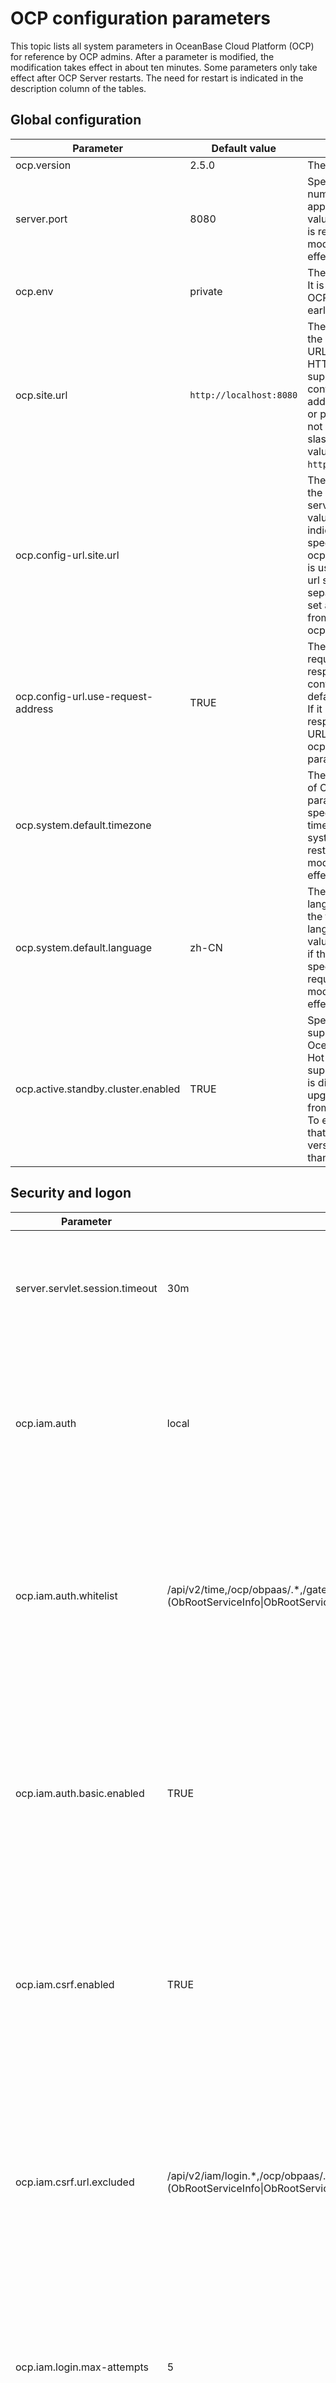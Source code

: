 OCP configuration parameters 
=================================================

This topic lists all system parameters in OceanBase Cloud Platform (OCP) for reference by OCP admins. After a parameter is modified, the modification takes effect in about ten minutes. Some parameters only take effect after OCP Server restarts. The need for restart is indicated in the description column of the tables. 

Global configuration 
-----------------------------------------



|           **Parameter**            |   **Default value**   |                                                                                                                           **Description**                                                                                                                           |
|------------------------------------|-----------------------|---------------------------------------------------------------------------------------------------------------------------------------------------------------------------------------------------------------------------------------------------------------------|
| ocp.version                        | 2.5.0                 | The version of OCP.                                                                                                                                                                                                                                                 |
| server.port                        | 8080                  | Specifies the port number of an application. Default value: 8080. A restart is required for a modification to take effect.                                                                                                                                          |
| ocp.env                            | private               | The OCP environment. It is compatible with OCP V2.3.x and earlier.                                                                                                                                                                                                  |
| ocp.site.url                       | `http://localhost:8080` | The URL for accessing the OCP website. The URL must start with HTTP. HTTPS is not supported. It must contain the virtual IP address, domain name, or port number. It must not end with a forward slash (/). Example value: `http://localhost:8080`.                   |
| ocp.config-url.site.url            |                       | The URL for accessing the OCP config url service. The default value is empty, indicating that the URL specified for the ocp.site.url parameter is used. If the config url service is deployed separately, you must set a value different from that of ocp.site.url. |
| ocp.config-url.use-request-address | TRUE                  | The URL for the requests used by responses in the config url service. The default value is TRUE. If it is set to FALSE, responses will use the URL specified for the ocp.config-url.site.url parameter.                                                             |
| ocp.system.default.timezone        |                       | The default time zone of OCP. If this parameter is not specified, the default time zone of the system is used. A restart is required for a modification to take effect.                                                                                             |
| ocp.system.default.language        | zh-CN                 | The system default language, which is not the frontend display language. The default value of zh-CN is used if this parameter is not specified. A restart is required for a modification to take effect.                                                            |
| ocp.active.standby.cluster.enabled | TRUE                  | Specifies whether to support hot backup for OceanBase Database. Hot backup is supported by default. It is disabled when OCP upgrades to V2.4.x from an earlier version. To enable it, make sure that the OBProxy version is not earlier than V1.7.2.                |



Security and logon 
---------------------------------------



|            **Parameter**             |                                                                                                             **Default value**                                                                                                             |                                                                                                                                **Description**                                                                                                                                 |
|--------------------------------------|-------------------------------------------------------------------------------------------------------------------------------------------------------------------------------------------------------------------------------------------|--------------------------------------------------------------------------------------------------------------------------------------------------------------------------------------------------------------------------------------------------------------------------------|
| server.servlet.session.timeout       | 30m                                                                                                                                                                                                                                       | The timeout value for session logons and sessions. Default value: 30m. Minimum value: 60s. If no unit is specified, the default unit of second is used.                                                                                                                        |
| ocp.iam.auth                         | local                                                                                                                                                                                                                                     | Web logon option. Valid values: local (for OCP accounts in the local MetaDB) and buc (for Alibaba Group employee accounts). Default value: local. A restart is required for a modification to take effect.                                                                     |
| ocp.iam.auth.whitelist               | /api/v2/time,/ocp/obpaas/.\*,/gateway.do,.\*Action=(ObRootServiceInfo\|ObRootServiceRegister\|ObIDCRegionInfo\|GetObProxyConfig\|AllocateClusterIdByNameAndIdx\|DeleteObRootServiceInfoByClusterName\|GetObRootServiceInfoUrlTemplate).\* | The whitelist for API operations that do not require a password. It is a string that consists of API URLs, separated with commas. Regular expressions are supported. Default value: /api/v2/time. A restart is required for a modification to take effect.                     |
| ocp.iam.auth.basic.enabled           | TRUE                                                                                                                                                                                                                                      | Specifies whether to enable the Basic Auth logon mode, which is generally used by clients such as applications and SDKs. Default value: TRUE. You can enable this feature at the same time as ocp.iam.auth. A restart is required for a modification to take effect.           |
| ocp.iam.csrf.enabled                 | TRUE                                                                                                                                                                                                                                      | Specifies whether to enable protection against cross-site request forgery (CSRF). We recommend that you enable this feature for web-based logons. Default value: TRUE. A restart is required for a modification to take effect.                                                |
| ocp.iam.csrf.url.excluded            | /api/v2/iam/login.\*,/ocp/obpaas/.\*,/gateway.do,.\*Action=(ObRootServiceInfo\|ObRootServiceRegister\|ObIDCRegionInfo\|GetObProxyConfig\|AllocateClusterIdByNameAndIdx\|DeleteObRootServiceInfoByClusterName).\*                          | The list of URLs for which CSRF protection is skipped. Regular expressions are supported. Default value: /api/v2/iam/login.\*. This parameter only takes effect when CSRF protection is enabled. The URL is a complete string that contains the path and the query parameters. |
| ocp.iam.login.max-attempts           | 5                                                                                                                                                                                                                                         | The maximum number of consecutive unsuccessful logon attempts allowed. When this threshold is exceeded, the client IP address is temporarily blocked. Default value: 5.                                                                                                        |
| ocp.iam.login.lockout-minutes        | 30                                                                                                                                                                                                                                        | The amount of time a client IP address is blocked after the maximum number of unsuccessful logon attempts is exceeded. Default value: 30. Unit: minutes.                                                                                                                       |
| ocp.iam.login.client.max-attempts    | 20                                                                                                                                                                                                                                        | The maximum number of consecutive logon attempts allowed for a client. When this threshold is exceeded, the client IP address is temporarily blocked. Default value: 20                                                                                                        |
| ocp.iam.login.client.lockout-minutes | 10                                                                                                                                                                                                                                        | The amount of time a client IP address is blocked after the maximum number of logon attempts is exceeded. Default value: 10. Unit: minutes.                                                                                                                                    |



OCP MetaDB connections 
-------------------------------------------



|              **Parameter**              |  **Default value**  |                                                                                                                    **Description**                                                                                                                     |
|-----------------------------------------|---------------------|--------------------------------------------------------------------------------------------------------------------------------------------------------------------------------------------------------------------------------------------------------|
| spring.datasource.druid.name            | metadb-connect-pool | The name of the Druid connection pool of **MetaDB** . A restart is required for a modification to take effect.                                                                                                                      |
| spring.datasource.druid.initialSize     | 10                  | The number of physical connections created upon initialization. A restart is required for a modification to take effect.                                                                                                                               |
| spring.datasource.druid.minIdle         | 2                   | The minimum connection pool size. A restart is required for a modification to take effect.                                                                                                                                                             |
| spring.datasource.druid.maxActive       | 100                 | The maximum connection pool size. A restart is required for a modification to take effect.                                                                                                                                                             |
| spring.datasource.druid.testWhileIdle   | TRUE                | We recommend that you set this parameter to **TRUE** , because it enhances security without affecting performance. Tests when you apply for a connection. A restart is required for a modification to take effect.                                     |
| spring.datasource.druid.keepAlive       | TRUE                | For connections within the number of minIdle in the connection pool, if the idle time exceeds minEvictableIdleTimeMillis (default value: 1800 seconds), the keepAlive operation is performed. A restart is required for a modification to take effect. |
| spring.datasource.druid.validationQuery | SELECT 1 FROM DUAL  | A SQL statement used to verify whether a connection is valid. A restart is required for a modification to take effect.                                                                                                                                 |
| spring.datasource.druid.maxWait         | 2000                | The maximum wait time for obtaining a connection. Unit: milliseconds. A restart is required for a modification to take effect.                                                                                                                         |
| spring.datasource.druid.keepAlive       | TRUE                | For connections within the number of minIdle in the connection pool, if the idle time exceeds minEvictableIdleTimeMillis (default value: 1800 seconds), the keepAlive operation is performed. A restart is required for a modification to take effect. |



OCP MonitorDB connections 
----------------------------------------------



|            **Parameter**            |               **Default value**                |                                                                                                                      **Description**                                                                                                                       |
|-------------------------------------|------------------------------------------------|------------------------------------------------------------------------------------------------------------------------------------------------------------------------------------------------------------------------------------------------------------|
| ocp.monitorDB.host                  | 10.101.194.179                                 | The name of the MonitorDB host.                                                                                                                                                                                                                            |
| ocp.monitorDB.port                  | 2888                                           | The port of the MonitorDB.                                                                                                                                                                                                                                 |
| ocp.monitorDB.database              |                                                | The database name of MonitorDB.                                                                                                                                                                                                                            |
| ocp.monitorDB.password              | root                                           | The password of MonitorDB.                                                                                                                                                                                                                                 |
| ocp.monitorDB.username              | root@ocp_meta#obocp                            | The username of MonitorDB.                                                                                                                                                                                                                                 |
| ocp.monitorDB.driverClassName       | com.alipay.oceanbase.obproxy.mysql.jdbc.Driver | The jdbc driver. A restart is required for a modification to take effect.                                                                                                                                                                                  |
| ocp.monitorDB.druid.name            | monitorDB-connect-pool                         | The name of the Druid connection pool. A restart is required for a modification to take effect.                                                                                                                                                            |
| ocp.monitorDB.druid.initialSize     | 10                                             | The number of physical connections created upon initialization. A restart is required for a modification to take effect.                                                                                                                                   |
| ocp.monitorDB.druid.minIdle         | 2                                              | The minimum connection pool size. A restart is required for a modification to take effect.                                                                                                                                                                 |
| ocp.monitorDB.druid.maxActive       | 100                                            | The maximum connection pool size. A restart is required for a modification to take effect.                                                                                                                                                                 |
| ocp.monitorDB.druid.testWhileIdle   | TRUE                                           | We recommend that you set this parameter to TRUE, because it enhances security without affecting performance. Tests when you apply for a connection. A restart is required for a modification to take effect.                                              |
| ocp.monitorDB.druid.validationQuery | SELECT 1 FROM DUAL                             | A SQL statement used to verify whether a connection is valid. A restart is required for a modification to take effect.                                                                                                                                     |
| ocp.monitorDB.druid.maxWait         | 2000                                           | The maximum wait time for obtaining a connection. Unit: milliseconds. A restart is required for a modification to take effect.                                                                                                                             |
| ocp.monitorDB.druid.keepAlive       | TRUE                                           | For connections within the number of minIdle in the connection pool, if the idle time exceeds minEvictableIdleTimeMillis (default value: 1800 seconds), the keepAlive operation will be executed. A restart is required for a modification to take effect. |



Host 
-------------------------



|                 **Parameter**                  | **Default value** |                                                                                                              **Description**                                                                                                               |
|------------------------------------------------|-------------------|--------------------------------------------------------------------------------------------------------------------------------------------------------------------------------------------------------------------------------------------|
| ocp.host.remote-command.default-timeout-millis | 30000             | The default timeout value for remote commands on the host. Unit: milliseconds.                                                                                                                                                             |
| ocp.host.remote-command.min-timeout-millis     | 30000             | The minimum timeout value for remote commands on the host. The actual timeout value will not be lower than this value. Unit: milliseconds.                                                                                                 |
| ocp.host.ssh-ping.max-delay-millis             | 3000              | The maximum time difference between the request and response for a whoami command sent by the OCP server through SSH. When the actual delay exceeds this value, some operations such as adding a host may be affected. Unit: milliseconds. |
| ocp.host.check.clock-diff.max-diff             | 500               | The maximum difference between the time of ocp server and that of remote servers. When the actual time difference exceeds this value, host management and monitoring can be affected. Unit: milliseconds.                                  |



Alerting 
-----------------------------



|              **Parameter**              | **Default value** |                                                                                                         **Description**                                                                                                          |
|-----------------------------------------|-------------------|----------------------------------------------------------------------------------------------------------------------------------------------------------------------------------------------------------------------------------|
| ocp.alarm.send.once-timeout-ms          | 10000             | The timeout value for the delivery of a single alert.                                                                                                                                                                            |
| ocp.alarm.send.once-retry-times         | 3                 | The maximum number of retries for the delivery of a single alert.                                                                                                                                                                |
| ocp.alarm.send.batch-max                | 20                | The maximum number of new notifications that can be sent at a time.                                                                                                                                                              |
| ocp.alarm.send.retry-timeout-minutes    | 60                | Retry timeout value. A notification that exceeds this value will not be resent. Default value: 60. Unit: minutes.                                                                                                                |
| ocp.alarm.send.total-failed-retry-times | 3                 | The maximum number of retries after a notification fails to be sent.                                                                                                                                                             |
| ocp.alarm.send.total-timeout-seconds    | 60                | The timeout value for a notification sent by a single server.                                                                                                                                                                    |
| ocp.alarm.send.period.ms                | 2000              | The interval at which notifications are sent. A restart is required for a modification to take effect. Default value: 2000. Unit: milliseconds.                                                                                  |
| ocp.alarm.recover-message-template      |                   | Recovery message template for alert channels. The default value of this parameter is empty, meaning that the system-default template is used. If this parameter is specified, the specified value replaces the default template. |



Backup and recovery 
----------------------------------------



|                     **Parameter**                      |                                         **Default value**                                          |                                                                                                                               **Description**                                                                                                                                |
|--------------------------------------------------------|----------------------------------------------------------------------------------------------------|------------------------------------------------------------------------------------------------------------------------------------------------------------------------------------------------------------------------------------------------------------------------------|
| backup.dbname.prefix                                   | backup                                                                                             | The custom prefix of the backup and recovery MetaDB. The default prefix is backup. After you modify this parameter, the new prefix will be used for new databases created during the initialization or upgrade of OCP, and the prefix of existing databases are not changed. |
| ocp.backup.agent.relation.file.full-path.name          | #{systemProperties'user.home'.concat('/ocp-server/etc/backup_agent_ob_relations_config.yaml')} | Describes the version of the backup and recovery module, the MetaDB that it depends on, and its matching relationship with the version of the OceanBase cluster.                                                                                                             |
| ocp.backup.alarm.backup-data-retention-days            | 7                                                                                                  | The number of days for which backup data is retained.                                                                                                                                                                                                                        |
| ocp.backup.alarm.backup-liboblog-expire-days           | 7                                                                                                  | The number of days for which the backup liboblog is retained.                                                                                                                                                                                                                |
| ocp.backup.alarm.last-data-backup-max-interval-minutes | 1440                                                                                               | The period to check for failed baseline backup tasks. Default value: 1440 (one day). Unit: minutes.                                                                                                                                                                          |
| ocp.backup.alarm.inc-backup-delay-threshold            | 3600                                                                                               | The alert threshold for delays in incremental backup. Unit: seconds.                                                                                                                                                                                                         |
| ocp.backup.alarm.base-backup-last-finished-threshold   | 12960                                                                                              | The maximum interval between two baseline backup operations. Default value: 12960 (nine days). Unit: minutes.                                                                                                                                                                |
| ocp.backup.alarm.base-backup-timeout                   | 10                                                                                                 | The timeout value for the scheduling of baseline backup. Unit: minutes.                                                                                                                                                                                                      |
| ocp.backup.storage.collect.task.timeout                | 9000                                                                                               | The timeout value for each directory storage collection task during backup and recovery.                                                                                                                                                                                     |
| ocp.backup.storage.collect.rpc.timeout                 | 3000                                                                                               | The timeout value for each remote procedure call (RPC) during a storage collection task of backup and recovery. This parameter is used when a storage collection task requires more than one RPC.                                                                            |
| ocp.backup.storage.collect.max.retry.times             | 2                                                                                                  | The maximum number of retries for each storage collection task during backup and recovery.                                                                                                                                                                                   |



OCP-Agent and OB-Agent 
-------------------------------------------



|     **Parameter**     |                   **Default value**                   |           **Description**            |
|-----------------------|-------------------------------------------------------|--------------------------------------|
| ocp.agent.rpc.port    | 62888                                                 | OCP-Agent server port, used by RPCs. |
| ocp.ob-agent.version  | t-oceanbase-ob-agent-2.4.0-1884988.alios7.x86_64.rpm  | OB-Agent version.                    |
| ocp.ocp-agent.version | t-oceanbase-ocp-agent-2.4.0-1884049.alios7.x86_64.rpm | OCP-Agent version.                   |



OBProxy connections 
----------------------------------------



|             **Parameter**              | **Default value** |                                                      **Description**                                                       |
|----------------------------------------|-------------------|----------------------------------------------------------------------------------------------------------------------------|
| ocp.system.obproxy.address             | localhost         | The address of OBProxy, used for connecting to OceanBase clusters.                                                         |
| ocp.system.obproxy.metadb.cluster-name | obdv1             | The cluster in which OBProxy MetaDB is located. This parameter can be ignored if the deployed OBProxy does not use MetaDB. |
| ocp.system.obproxy.metadb.database     | obproxy           | The database name of OBProxy MetaDB. This parameter can be ignored if the deployed OBProxy does not use MetaDB.            |
| ocp.system.obproxy.metadb.user         | root@obproxy      | The OBProxy MetaDB user. This parameter can be ignored if the deployed OBProxy does not use MetaDB.        |
| ocp.system.obproxy.port                | 2883              | The port of OBProxy, used for connecting to OceanBase clusters.                                                            |



Background tasks and scheduling 
----------------------------------------------------



|            **Parameter**             | **Default value** |                                                                                   **Description**                                                                                   |
|--------------------------------------|-------------------|-------------------------------------------------------------------------------------------------------------------------------------------------------------------------------------|
| ocp.task.executor.core-pool-size     | 16                | The core thread pool size for task execution threads. Default value: 16. A restart is required for a modification to take effect.                                                   |
| ocp.task.executor.keep-alive-seconds | 120               | The amount of time to keep idle sessions in the thread pool for task execution threads. A restart is required for a modification to take effect. Default value: 120. Unit: seconds. |
| ocp.task.executor.max-pool-size      | 64                | The maximum size of the thread pool for task execution thread. Default value: 64. A restart is required for a modification to take effect.                                          |
| ocp.task.executor.queue-capacity     | 1000              | The size of the thread queue for tasks execution. Default value: 1000. A restart is required for a modification to take effect.                                                     |



OceanBase remote connection management 
-----------------------------------------------------------



|                **Parameter**                 | **Default value** |                                                      **Description**                                                       |
|----------------------------------------------|-------------------|----------------------------------------------------------------------------------------------------------------------------|
| obsdk.connectors.cache.cleanup.period.second | 300               | The time interval at which obsdk cleans the cache of connectors. Valid values: 30-1800. Default value: 300. Unit: seconds. |
| obsdk.connectors.cache.max.idle.second       | 3600              | The expiration time for idle obsdk connectors. Valid values: 300-18000. Default value: 3600. Unit: seconds.                |
| obsdk.connectors.cache.size                  | 50                | The obsdk connector cache size. Valid values: 5-100. Default value: 50.                                                    |
| obsdk.connectors.print.sql                   | TRUE              | Specifies whether to print SQL statements in obsdk. Default value: TRUE.                                                   |
| obsdk.connectors.slow.query.threshold.millis | 1000              | The threshold for slow queries in obsdk. Default value: 1000. Unit: milliseconds.                                          |
| obsdk.ob.connection.mode                     | proxy             | Specifies the method to connect to OceanBase. Valid values: proxy or direct. Default value: proxy.                         |



Log 
------------------------



|          **Parameter**          |       **Default value**       |                                                                                                                         **Description**                                                                                                                         |
|---------------------------------|-------------------------------|-----------------------------------------------------------------------------------------------------------------------------------------------------------------------------------------------------------------------------------------------------------------|
| logging.file                    | ${user.home}/logs/ocp/ocp.log | The complete log file name, which contains the absolute path and the file name. System environment variables in Linux and MacOS, such as ${HOME}, and Java system variables, such as ${user.home}, are supported. Default value: ${user.home}/logs/ocp/ocp.log. |
| logging.file.max-history        | 100                           | The maximum number of archived log files to keep. This parameter is used after logging.file is configured.                                                                                                                                                      |
| logging.file.max-size           | 100MB                         | The size of a log file, such as 30MB or 1GB. This parameter is used after logging.file is configured. Default value: 100MB.                                                                                                                                     |
| logging.level.com.alipay.ocp    | INFO                          | The log level of OCP. Default value: INFO.                                                                                                                                                                                                                      |
| logging.level.org.hibernate.SQL | INFO                          | The log level of SQL statements in the Spring framework. Default value: INFO.                                                                                                                                                                                   |
| logging.level.web               | INFO                          | The log level of the Spring web framework. Default value: INFO.                                                                                                                                                                                                 |



File management 
------------------------------------



|             **Parameter**              |                      **Default value**                       |                                              **Description**                                               |
|----------------------------------------|--------------------------------------------------------------|------------------------------------------------------------------------------------------------------------|
| ocp.file.local.dir                     | #{systemProperties\['user.home'\].concat('/data/files')}     | The local storage path of files in the OCP file module.                                                    |
| ocp.file.local.built-in.dir            | #{systemProperties\['user.home'\].concat('/ocp-server/lib')} | The local storage path of built-in files in the file module of OCP.                                        |
| ocp.file.default-block-split-size      | 1048576                                                      | The default size of a file block in the file module of OCP. Default value: 1048576 (1 MB). Unit: bytes.    |
| ocp.file.max-concurrent-count          | 16                                                           | The maximum concurrency for file processing on a single node in the file module of OCP. Default value: 16. |
| ocp.file.try-lock-timeout-milliseconds | 10000                                                        | The lock overtime for a single node in the file module of OCP. Default value: 10000. Unit: milliseconds.   |



Throttling 
-------------------------------



|                  **Parameter**                  | **Default value** |                                                                      **Description**                                                                       |
|-------------------------------------------------|-------------------|------------------------------------------------------------------------------------------------------------------------------------------------------------|
| ocp.iam.rate-limit.enabled                      | TRUE              | Specifies whether throttling is enabled on the global level. This parameter can be dynamically enabled and disabled.                                       |
| ocp.iam.rate-limit.internal-api.connect.timeout | 1000              | The connection timeout value for calls made to the internal throttling APIs. A restart is required for a modification to take effect. Unit: milliseconds.  |
| ocp.iam.rate-limit.internal-api.read.timeout    | 1000              | The read timeout value for calls made to the internal throttling APIs. A restart is required for a modification to take effect. Unit: milliseconds.        |
| ocp.iam.rate-limit.task.schedule.period         | 3                 | The scheduling cycle of primary and secondary role management tasks in throttling. A restart is required for a modification to take effect. Unit: seconds. |
| ocp.iam.rate-limit.on-user.enabled              | TRUE              | Specifies whether throttling applies to users. This parameter can be dynamically enabled and disabled.                                                     |


